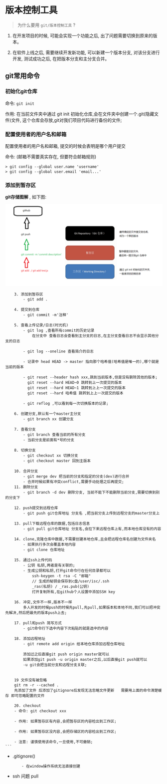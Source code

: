 #  版本控制工具

> 为什么要用 `git/版本控制工具` ?

1. 在开发项目的时候, 可能会实现一个功能之后, 出了问题需要切换到原来的版本。

2. 在软件上线之后, 需要继续开发新功能, 可以新建一个版本分支, 对该分支进行开发, 测试成功之后, 在把版本分支和主分支合并。

##  git常用命令

###  初始化git仓库

命令: `git init`

作用: 在当前文件夹中通过 git init 初始化仓库,会在文件夹中创建一个.git(隐藏文件)文件, 这个仓库会存放,git对我们项目代码进行备份的文件;

###  配置使用者的用户名和邮箱

配置使用者的用户名和邮箱, 提交的时候会表明是哪个用户提交

命令: (邮箱不需要真实存在, 但要符合邮箱规则)
```
> git config --global user.name 'username'
> git config --global user.email 'email...'
```

###  添加到暂存区

**git存储图解** , 如下图: 

![git存储图解](./imgs/git仓库图解.jpg)

        
        3. 添加到暂存区
            - git add .

        4. 提交到仓库
            - git commit -m'注释'

        5. 查看上传记录/日志(时光机)
            - git log ,查看所有commit的历史记录
                在分支中 查看日志会查看到主分支的日志,在主分支查看日志不会显示其他分支的日志
               
            - git log --oneline 查看简介的日志

            - 记录中 head HEAD -> master 指向那个哈希值(哈希值是唯一的),哪个就是当前的版本

            - git reset --header hash xxx,跳到当前版本,但是没有删除其他的版本;
              git reset --hard HEAD~0 跳转到上一次提交的版本
              git reset --hard HEAD~1 跳转到上上一次提交的版本
              git reset --hard 哈希值 跳转到上上一次提交的版本

            - git reflog ,可以看到每一次切换版本的记录;

        6. 创建分支,默认有一个master主分支
            - git branch xx 创建分支

        7. 查看分支
            - git branch 查看当前的所有分支
            - 当前分支是前面有*号的分支

        8. 切换分支
            - git checkout xx 切换分支
            - git checkout master 回到主版本   

        10. 合并分支
            - git merge dev 把当前的分支和指定的分支(dev)进行合并 
            - 合并时候如果有冲突conflict,需要手动处理之后再提交;
        11. 删除分支
            - git branch -d dev 删除分支, 当前不能下不能删除当前分支,需要切换到别的分支下 
        
        12. push提交到远程仓库
            - git push git仓库地址 分支名 ,把当前分支上传到远程分支的master分支上

        13. pull下载远程仓库的数据,包括日志信息
            - git pull git仓库地址 分支名,会拉下来远程仓库上有,而本地仓库没有的内容

        14. clone,克隆仓库中数据,不需要创建本地仓库,且会把远程仓库名创建为文件夹名
            - 如果执行多次会覆盖本地内容 
            - git clone 仓库地址

        15. 通过ssh上传代码
            - 公钥 私钥,两者是有关联的;
            - 生成公钥和私钥,打开git命令行在任何目录都可以
                ssh-keygen -t rsa -C "邮箱"
                // 生成的秘钥会保存到c盘/user/isc/.ssh
                _ras(私钥) / _ras.pub(公钥) 
                打开复制所有,在github个人设置中添加SSH key 

        16. 冲突,文件不一样,版本不一样
            多人开发的时候push的时候先pull,先pull,如果版本和本地不同,我们可以把冲突先解决,然后把最先的版本push上去;

        17. pull和push 简写方式
            - git命令行下选中内容下次粘贴的就是选中的内容    
        
        18. 添加远程地址
            - git remote add origin 给本地仓库添加远程仓库地址

            添加过之后直接git push origin master就可以 
            如果添加git push -u origin master之后,以后直接git push就可以
            -u git会把当前分支和远程分支关联;


        19 文件没有被忽略
        git rm -r --cached .
        先添加了文件 后添加了gitignore后发现无法忽略文件更新   需要用上面的命令清楚缓存 即可忽略配置的文件   

        20. checkout
        - 命令: git checkout xxx

        - 作用: 如果暂存区有内容,会把暂存区的内容检出到工作区;

        - 作用: 如果暂存区没内容,会把存储区的内容检出到工作区;

        - 注意: 谨慎使用该命令,一旦使用,不可撤销;
    ```
+   .gitignore()
    ```
        - 在window操作系统无法直接创建
    ```
+   ssh 问题 pull
